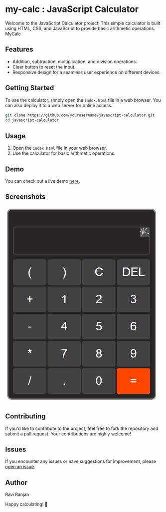 
# my-calc : JavaScript Calculator

Welcome to the JavaScript Calculator project! This simple calculator is built using HTML, CSS, and JavaScript to provide basic arithmetic operations.
MyCalc 
## Features

- Addition, subtraction, multiplication, and division operations.
- Clear button to reset the input.
- Responsive design for a seamless user experience on different devices.

## Getting Started

To use the calculator, simply open the `index.html` file in a web browser. You can also deploy it to a web server for online access.

```bash
git clone https://github.com/yourusername/javascript-calculator.git
cd javascript-calculator
```

## Usage

1. Open the `index.html` file in your web browser.
2. Use the calculator for basic arithmetic operations.

## Demo

You can check out a live demo [here](https://raviranjan940.github.io/my-calc/).

## Screenshots

![image](https://github.com/raviranjan940/my-calc/blob/main/Screenshot%202023-11-17%20224840.png)

## Contributing

If you'd like to contribute to the project, feel free to fork the repository and submit a pull request. Your contributions are highly welcome!

## Issues

If you encounter any issues or have suggestions for improvement, please [open an issue](https://github.com/raviranjan940/my-calc/issues).

## Author
Ravi Ranjan

Happy calculating! 🧮
